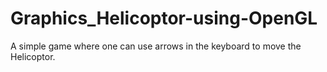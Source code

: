 # Graphics_Helicoptor-using-OpenGL
A simple game where one can use arrows in the keyboard to move the Helicoptor.
